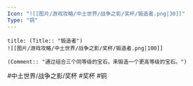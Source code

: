 ```yaml
---
Icon: "![[图片/游戏攻略/中土世界/战争之影/奖杯/锻造者.png|30]]"
Type: "铜"
---
```

```ad-common-bronze-trophy
title: (Title:: "锻造者")
![[图片/游戏攻略/中土世界/战争之影/奖杯/锻造者.png|100]]

(Comment:: "通过组合三个同等级的宝石，来锻造一个更高等级的宝石。")
```

#中土世界/战争之影/奖杯 #奖杯 #铜
